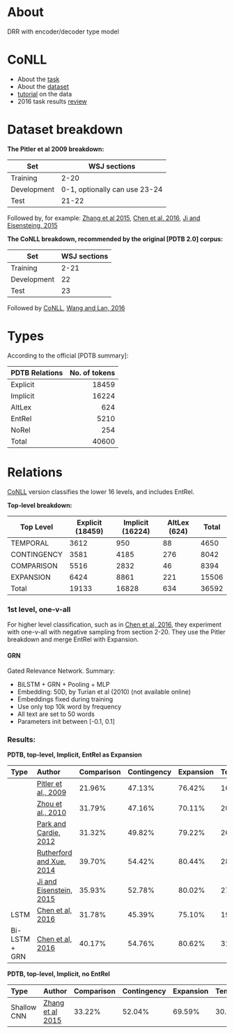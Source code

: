 # About

DRR with encoder/decoder type model

# CoNLL
- About the [task](http://www.cs.brandeis.edu/~clp/conll16st/intro.html)
- About the [dataset](http://www.cs.brandeis.edu/~clp/conll16st/dataset.html)
- [tutorial](http://nbviewer.jupyter.org/github/attapol/conll16st/blob/master/tutorial/tutorial.ipynb) on the data
- 2016 task results [review][conll]

# Dataset breakdown

**The Pitler et al 2009 breakdown:**

| Set         | WSJ sections                  |
|-------------|-------------------------------|
| Training    | 2-20                          |
| Development | 0-1, optionally can use 23-24 |
| Test        | 21-22                         |

Followed by, for example: [Zhang et al 2015], [Chen et al, 2016], [Ji and Eisensteing, 2015]


**The CoNLL breakdown, recommended by the original [PDTB 2.0] corpus:**

| Set         | WSJ sections |
|-------------|--------------|
| Training    | 2-21         |
| Development | 22           |
| Test        | 23           |

Followed by [CoNLL](http://www.aclweb.org/anthology/K/K16/K16-2.pdf#page=11), [Wang and Lan, 2016](https://www.aclweb.org/anthology/K/K16/K16-2.pdf#page=43)

# Types
According to the official [PDTB summary]:

| PDTB Relations | No. of tokens |
|:---------------|--------------:|
| Explicit       | 18459         |
| Implicit       | 16224         |
| AltLex         | 624           |
| EntRel         | 5210          |
| NoRel          | 254           |
| Total          | 40600         |

# Relations
[CoNLL][conll] version classifies the lower 16 levels, and includes EntRel.

**Top-level breakdown:**

| Top Level   | Explicit (18459) | Implicit (16224) | AltLex (624) | Total |
|-------------|------------------|------------------|--------------|-------|
| TEMPORAL    | 3612             | 950              | 88           | 4650  |
| CONTINGENCY | 3581             | 4185             | 276          | 8042  |
| COMPARISON  | 5516             | 2832             | 46           | 8394  |
| EXPANSION   | 6424             | 8861             | 221          | 15506 |
| Total       | 19133            | 16828            | 634          | 36592 |

### 1st level, one-v-all
For higher level classification, such as in [Chen et al, 2016], they experiment with one-v-all with negative sampling from section 2-20. They use the Pitler breakdown and merge EntRel with Expansion.

#### GRN
Gated Relevance Network. Summary:
- BiLSTM + GRN + Pooling + MLP
- Embedding: 50D, by Turian et al (2010) (not available online)
- Embeddings fixed during training
- Use only top 10k word by frequency
- All text are set to 50 words
- Parameters init between [-0.1, 0.1]

### Results:
**PDTB, top-level, Implicit, EntRel as Expansion**

| Type          | Author                                               | Comparison | Contingency | Expansion | Temporal |
|:--------------|:-----------------------------------------------------|------------|-------------|-----------|----------|
|               | [Pitler et al., 2009][Pitler et al, 2009]            | 21.96%     | 47.13%      | 76.42%    | 16.76%   |
|               | [Zhou et al., 2010][Zhou et al, 2010]                | 31.79%     | 47.16%      | 70.11%    | 20.30%   |
|               | [Park and Cardie, 2012][Park and Cardie, 2012]       | 31.32%     | 49.82%      | 79.22%    | 26.57%   |
|               | [Rutherford and Xue, 2014][Rutherford and Xue, 2014] | 39.70%     | 54.42%      | 80.44%    | 28.69%   |
|               | [Ji and Eisenstein, 2015][Ji and Eisensteing, 2015]  | 35.93%     | 52.78%      | 80.02%    | 27.63%   |
| LSTM          | [Chen et al, 2016][Chen et al, 2016]                 | 31.78%     | 45.39%      | 75.10%    | 19.65%   |
| Bi-LSTM + GRN | [Chen et al, 2016][Chen et al, 2016]                 | 40.17%     | 54.76%      | 80.62%    | 31.32%   |

**PDTB, top-level, Implicit, no EntRel**

| Type        | Author                               | Comparison | Contingency | Expansion | Temporal |
|:------------|:-------------------------------------|------------|-------------|-----------|----------|
| Shallow CNN | [Zhang et al 2015][Zhang et al 2015] | 33.22%     | 52.04%      | 69.59%    | 30.54%   |

[Chen et al, 2016]: https://www.aclweb.org/anthology/P/P16/P16-1163.pdf
[PDTB corpus]: https://www.seas.upenn.edu/~pdtb/papers/pdtb-lrec08.pdf
[Zhang et al 2015]: http://www.anthology.aclweb.org/D/D15/D15-1266.pdf
[conll]: http://www.aclweb.org/anthology/K/K16/K16-2.pdf#page=26
[Ji and Eisensteing, 2015]: https://arxiv.org/pdf/1411.6699.pdf
[Liu et al, 2016]: https://www.aaai.org/ocs/index.php/AAAI/AAAI16/paper/view/11831/12018
[Pitler et al, 2009]: http://www.aclweb.org/website/old_anthology/P/P09/P09-1077.pdf
[Zhou et al, 2010]: http://dl.acm.org/citation.cfm?id=1944738
[Park and Cardie, 2012]: http://dl.acm.org/citation.cfm?id=2392818
[Rutherford and Xue, 2014]: https://www.aclweb.org/anthology/E/E14/E14-1.pdf#page=671
